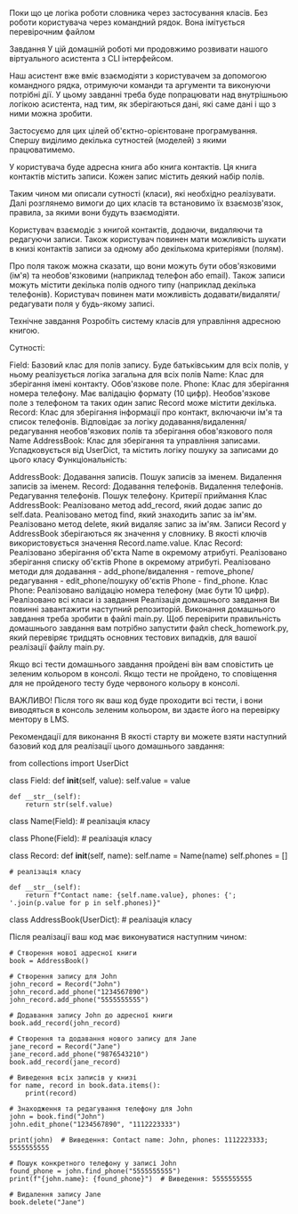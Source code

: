 Поки що це логіка роботи словника через застосування класів.
Без роботи користувача через командний рядок. Вона імітується перевірочним файлом

Завдання
У цій домашній роботі ми продовжимо розвивати нашого віртуального асистента з CLI інтерфейсом.

Наш асистент вже вміє взаємодіяти з користувачем за допомогою командного рядка, отримуючи команди та аргументи та виконуючи потрібні дії. У цьому завданні треба буде попрацювати над внутрішньою логікою асистента, над тим, як зберігаються дані, які саме дані і що з ними можна зробити.

Застосуємо для цих цілей об'єктно-орієнтоване програмування. Спершу виділимо декілька сутностей (моделей) з якими працюватимемо.

У користувача буде адресна книга або книга контактів. Ця книга контактів містить записи. Кожен запис містить деякий набір полів.

Таким чином ми описали сутності (класи), які необхідно реалізувати. Далі розглянемо вимоги до цих класів та встановимо їх взаємозв'язок, правила, за якими вони будуть взаємодіяти.

Користувач взаємодіє з книгой контактів, додаючи, видаляючи та редагуючи записи. Також користувач повинен мати можливість шукати в книзі контактів записи за одному або декількома критеріями (полям).

Про поля також можна сказати, що вони можуть бути обов'язковими (ім'я) та необов'язковими (наприклад телефон або email). Також записи можуть містити декілька полів одного типу (наприклад декілька телефонів). Користувач повинен мати можливість додавати/видаляти/редагувати поля у будь-якому записі.

Технічне завдання
Розробіть систему класів для управління адресною книгою.

Сутності:

Field: Базовий клас для полів запису. Буде батьківським для всіх полів, у ньому реалізується логіка загальна для всіх полів
Name: Клас для зберігання імені контакту. Обов'язкове поле.
Phone: Клас для зберігання номера телефону. Має валідацію формату (10 цифр). Необов'язкове поле з телефоном та таких один запис Record може містити декілька.
Record: Клас для зберігання інформації про контакт, включаючи ім'я та список телефонів. Відповідає за логіку додавання/видалення/редагування необов'язкових полів та зберігання обов'язкового поля Name
AddressBook: Клас для зберігання та управління записами. Успадковується від UserDict, та містить логіку пошуку за записами до цього класу
Функціональність:

AddressBook:
Додавання записів.
Пошук записів за іменем.
Видалення записів за іменем.
Record:
Додавання телефонів.
Видалення телефонів.
Редагування телефонів.
Пошук телефону.
Критерії приймання
Клас AddressBook:
Реалізовано метод add_record, який додає запис до self.data.
Реалізовано метод find, який знаходить запис за ім'ям.
Реалізовано метод delete, який видаляє запис за ім'ям.
Записи Record у AddressBook зберігаються як значення у словнику. В якості ключів використовується значення Record.name.value.
Клас Record:
Реалізовано зберігання об'єкта Name в окремому атрибуті.
Реалізовано зберігання списку об'єктів Phone в окремому атрибуті.
Реалізовано методи для додавання - add_phone/видалення - remove_phone/редагування - edit_phone/пошуку об'єктів Phone - find_phone.
Клас Phone:
Реалізовано валідацію номера телефону (має бути 10 цифр).
Реалізовано всі класи із завдання
Реалізація домашнього завдання
Ви повинні завантажити наступний репозиторій. Виконання домашнього завдання треба зробити в файлі main.py. Щоб перевірити правильність домашнього завдання вам потрібно запустити файл check_homework.py, який перевіряє тридцять основних тестових випадків, для вашої реалізації файлу main.py.

Якщо всі тести домашнього завдання пройдені він вам сповістить це зеленим кольором в консолі. Якщо тести не пройдено, то сповіщення для не пройденого тесту буде червоного кольору в консолі.

ВАЖЛИВО!
Після того як ваш код буде проходити всі тести, і вони виводяться в консоль зеленим кольором, ви здаєте його на перевірку ментору в LMS.

Рекомендації для виконання
В якості старту ви можете взяти наступний базовий код для реалізації цього домашнього завдання:

from collections import UserDict

class Field:
    def __init__(self, value):
        self.value = value

    def __str__(self):
        return str(self.value)

class Name(Field):
    # реалізація класу

class Phone(Field):
    # реалізація класу

class Record:
    def __init__(self, name):
        self.name = Name(name)
        self.phones = []

    # реалізація класу

    def __str__(self):
        return f"Contact name: {self.name.value}, phones: {'; '.join(p.value for p in self.phones)}"

class AddressBook(UserDict):
    # реалізація класу

Після реалізації ваш код має виконуватися наступним чином:

    # Створення нової адресної книги
    book = AddressBook()

    # Створення запису для John
    john_record = Record("John")
    john_record.add_phone("1234567890")
    john_record.add_phone("5555555555")

    # Додавання запису John до адресної книги
    book.add_record(john_record)

    # Створення та додавання нового запису для Jane
    jane_record = Record("Jane")
    jane_record.add_phone("9876543210")
    book.add_record(jane_record)

    # Виведення всіх записів у книзі
    for name, record in book.data.items():
        print(record)

    # Знаходження та редагування телефону для John
    john = book.find("John")
    john.edit_phone("1234567890", "1112223333")

    print(john)  # Виведення: Contact name: John, phones: 1112223333; 5555555555

    # Пошук конкретного телефону у записі John
    found_phone = john.find_phone("5555555555")
    print(f"{john.name}: {found_phone}")  # Виведення: 5555555555

    # Видалення запису Jane
    book.delete("Jane")